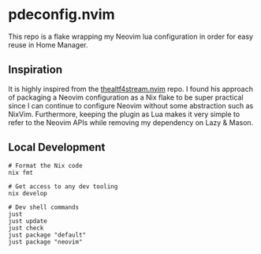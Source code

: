 # pdeconfig.nvim

This repo is a flake wrapping my Neovim lua configuration in order for easy reuse in Home Manager.

## Inspiration
It is highly inspired from the [thealtf4stream.nvim](https://github.com/ALT-F4-LLC/thealtf4stream.nvim) repo. I found his approach of packaging a Neovim configuration as a Nix flake to be super practical since I can continue to configure Neovim without some abstraction such as NixVim. Furthermore, keeping the plugin as Lua makes it very simple to refer to the Neovim APIs while removing my dependency on Lazy & Mason.

## Local Development

```shell
# Format the Nix code 
nix fmt

# Get access to any dev tooling
nix develop

# Dev shell commands
just
just update
just check
just package "default"
just package "neovim"
```
